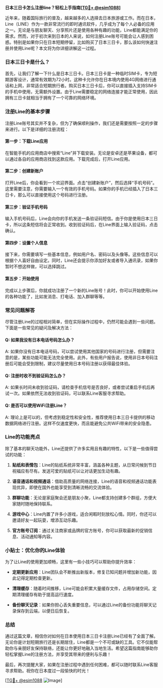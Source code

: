 **日本三日卡怎么注册line？轻松上手指南[[TG💪+ @esim1088](https://t.me/s/esim1088)]**

近年来，随着国际旅行的普及，越来越多的人选择去日本旅游或工作。而在日本，Line（LINE）作为一款非常流行的即时通讯软件，几乎成为了每个人必备的应用之一。无论是与朋友聊天、分享照片还是使用各种有趣的功能，Line都能满足你的需求。然而，对于初次来到日本的人来说，如何注册Line账号可能会让人感到困惑。特别是如果你只在日本短期停留，比如购买了日本三日卡，那么该如何快速注册并使用Line呢？本文将为你详细讲解这一过程。

### 日本三日卡是什么？

首先，让我们了解一下什么是日本三日卡。日本三日卡是一种临时SIM卡，专为短期游客设计，通常有效期为72小时。这种卡允许你在日本境内使用4G网络进行通话和上网，非常适合短期旅行者。购买日本三日卡后，你可以直接插入支持SIM卡的手机中使用，无需额外设置。由于Line需要稳定的网络连接才能正常使用，因此拥有三日卡就相当于拥有了一个可靠的网络环境。

### 注册Line的基本步骤

注册Line账号其实并不复杂，但为了确保顺利操作，我们还是需要按照一定的步骤来进行。以下是详细的注册流程：

#### 第一步：下载Line应用
在智能手机的应用商店中搜索“Line”并下载安装。无论是安卓还是苹果设备，都可以通过各自的应用商店找到这款应用。下载完成后，打开Line应用。

#### 第二步：创建新账户
打开Line后，你会看到一个欢迎界面。点击“创建新账户”，然后选择“手机号码”。这里需要注意，你需要输入一个有效的手机号码。如果你的手机已经插入了日本三日卡，那么可以直接使用这个号码进行注册。

#### 第三步：验证手机号码
输入手机号码后，Line会向你的手机发送一条验证码短信。由于你是使用日本三日卡，所以这条短信将会正常收到。收到验证码后，在Line界面上输入验证码，点击确认。

#### 第四步：设置个人信息
接下来，你需要填写一些基本信息，例如用户名、密码以及头像等。这些信息可以根据个人喜好自由设定。同时，Line还会提示你添加好友或者导入通讯录，如果你暂时不想这样做，可以选择跳过。

#### 第五步：开始使用
完成以上步骤后，你就成功注册了一个新的Line账号！此时，你可以开始使用Line的各种功能了，比如发消息、打电话、加入群聊等等。

### 常见问题解答

尽管注册Line的过程相对简单，但在实际操作过程中，仍然可能会遇到一些问题。下面是一些常见的疑问及解决方法：

#### Q: 如果我没有日本电话号码怎么办？
A: 如果你没有日本电话号码，可以尝试使用其他国家的号码进行注册，但需要注意的是，某些功能可能无法完全使用。此外，有些用户报告说，使用非日本号码注册后可能会受到限制，建议尽量使用日本号码注册以获得最佳体验。

#### Q: 注册时收不到验证码怎么办？
A: 如果长时间未收到验证码，请检查手机信号是否良好，或者尝试重启手机后再试一次。如果依然无法收到验证码，可以联系Line客服寻求帮助。

#### Q: 是否可以使用WiFi注册Line？
A: 理论上是可以的，但考虑到稳定性和安全性，推荐使用日本三日卡提供的移动数据网络进行注册。这样不仅速度更快，而且能避免公共WiFi带来的安全隐患。

### Line的功能亮点

除了基本的聊天功能外，Line还提供了许多实用且有趣的特性，以下是一些值得尝试的功能：

1. **贴纸和表情包**：Line的贴纸系统非常丰富，涵盖各种主题，从日常问候到节日祝福应有尽有。发送可爱的贴纸可以让对话更加生动有趣。
   
2. **语音通话和视频通话**：借助高质量的网络连接，Line的语音和视频通话功能表现优异，即使在国外也能享受到清晰流畅的交流体验。

3. **群聊功能**：无论是家庭聚会还是朋友小聚，Line都支持创建多个群组，方便大家随时随地保持联系。

4. **游戏中心**：Line内置了许多小游戏，适合闲暇时刻放松心情。同时，你还可以邀请好友一起玩耍，增添互动乐趣。

5. **官方账号订阅**：通过关注商家或品牌的官方账号，你可以获取最新的促销信息、活动通知等内容。

### 小贴士：优化你的Line体验

为了让Line的使用更加顺畅，这里有一些小技巧可以帮助你提升效率：

- **定期更新应用**：Line团队会不断推出新版本，修复已知问题并增加新功能，因此记得定期检查更新。
  
- **清理缓存**：随着时间推移，Line可能会积累大量缓存文件，占用存储空间。定期清理缓存有助于提高运行速度。

- **备份聊天记录**：如果你担心丢失重要信息，可以通过Line的备份功能将聊天记录保存到云端，以便日后恢复。

### 总结

通过这篇文章，相信你对如何在日本使用日本三日卡注册Line已经有了全面了解。无论你是计划短期旅行还是长期居住，Line都是一个不可或缺的工具。它不仅能帮助你与亲朋好友保持联络，还能让你更好地融入当地生活。希望这篇指南能够助你轻松掌握Line的注册方法，并享受其带来的便利与乐趣！

最后，再次提醒大家，如果在注册过程中遇到任何困难，都可以随时联系Line客服寻求帮助。祝你在日本度过一段愉快的时光！

[[TG💪+ @esim1088](https://t.me/s/esim1088) ![Image](https://i.postimg.cc/4NQfJmqS/Snipaste-2025-05-13-00-14-12.png)]